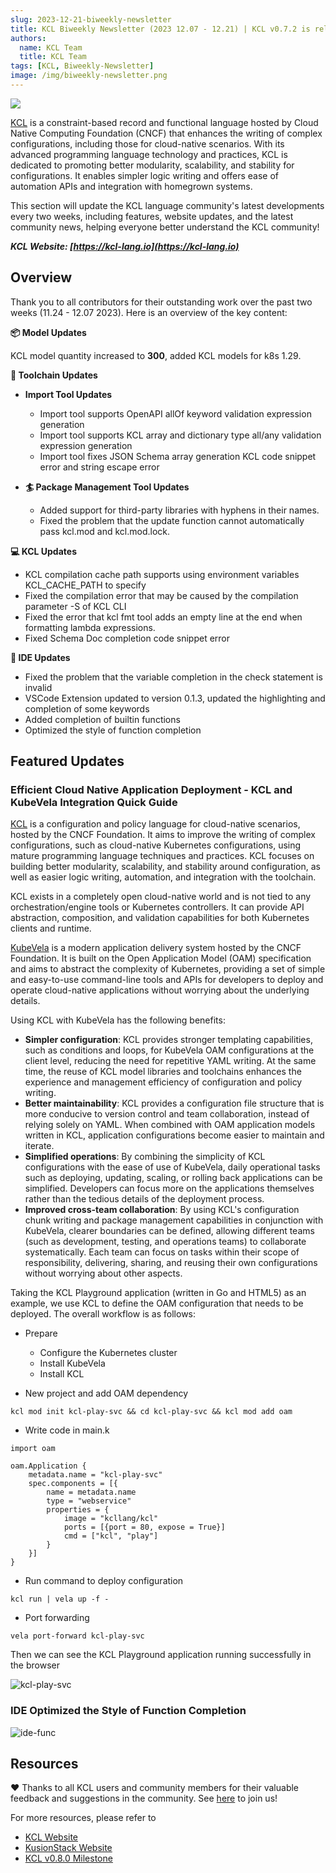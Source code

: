 ```yaml
---
slug: 2023-12-21-biweekly-newsletter
title: KCL Biweekly Newsletter (2023 12.07 - 12.21) | KCL v0.7.2 is released and KubeVela/OAM integration is available now!
authors:
  name: KCL Team
  title: KCL Team
tags: [KCL, Biweekly-Newsletter]
image: /img/biweekly-newsletter.png
---
```


![](/img/biweekly-newsletter.png)

[KCL](https://github.com/kcl-lang) is a constraint-based record and functional language hosted by Cloud Native Computing Foundation (CNCF) that enhances the writing of complex configurations, including those for cloud-native scenarios. With its advanced programming language technology and practices, KCL is dedicated to promoting better modularity, scalability, and stability for configurations. It enables simpler logic writing and offers ease of automation APIs and integration with homegrown systems.

This section will update the KCL language community's latest developments every two weeks, including features, website updates, and the latest community news, helping everyone better understand the KCL community!

**_KCL Website: [https://kcl-lang.io](https://kcl-lang.io)_**

## Overview

Thank you to all contributors for their outstanding work over the past two weeks (11.24 - 12.07 2023). Here is an overview of the key content:

**📦 Model Updates**

KCL model quantity increased to **300**, added KCL models for k8s 1.29.

**🔧 Toolchain Updates**

- **Import Tool Updates**

  - Import tool supports OpenAPI allOf keyword validation expression generation
  - Import tool supports KCL array and dictionary type all/any validation expression generation
  - Import tool fixes JSON Schema array generation KCL code snippet error and string escape error

- **🏄 Package Management Tool Updates**
  - Added support for third-party libraries with hyphens in their names.
  - Fixed the problem that the update function cannot automatically pass kcl.mod and kcl.mod.lock.

**💻 KCL Updates**

- KCL compilation cache path supports using environment variables KCL_CACHE_PATH to specify
- Fixed the compilation error that may be caused by the compilation parameter -S of KCL CLI
- Fixed the error that kcl fmt tool adds an empty line at the end when formatting lambda expressions.
- Fixed Schema Doc completion code snippet error

**📒 IDE Updates**

- Fixed the problem that the variable completion in the check statement is invalid
- VSCode Extension updated to version 0.1.3, updated the highlighting and completion of some keywords
- Added completion of builtin functions
- Optimized the style of function completion

## Featured Updates

### Efficient Cloud Native Application Deployment - KCL and KubeVela Integration Quick Guide

[KCL](https://kcl-lang.io) is a configuration and policy language for cloud-native scenarios, hosted by the CNCF Foundation. It aims to improve the writing of complex configurations, such as cloud-native Kubernetes configurations, using mature programming language techniques and practices. KCL focuses on building better modularity, scalability, and stability around configuration, as well as easier logic writing, automation, and integration with the toolchain.

KCL exists in a completely open cloud-native world and is not tied to any orchestration/engine tools or Kubernetes controllers. It can provide API abstraction, composition, and validation capabilities for both Kubernetes clients and runtime.

[KubeVela](https://kubevela.net/) is a modern application delivery system hosted by the CNCF Foundation. It is built on the Open Application Model (OAM) specification and aims to abstract the complexity of Kubernetes, providing a set of simple and easy-to-use command-line tools and APIs for developers to deploy and operate cloud-native applications without worrying about the underlying details.

Using KCL with KubeVela has the following benefits:

- **Simpler configuration**: KCL provides stronger templating capabilities, such as conditions and loops, for KubeVela OAM configurations at the client level, reducing the need for repetitive YAML writing. At the same time, the reuse of KCL model libraries and toolchains enhances the experience and management efficiency of configuration and policy writing.
- **Better maintainability**: KCL provides a configuration file structure that is more conducive to version control and team collaboration, instead of relying solely on YAML. When combined with OAM application models written in KCL, application configurations become easier to maintain and iterate.
- **Simplified operations**: By combining the simplicity of KCL configurations with the ease of use of KubeVela, daily operational tasks such as deploying, updating, scaling, or rolling back applications can be simplified. Developers can focus more on the applications themselves rather than the tedious details of the deployment process.
- **Improved cross-team collaboration**: By using KCL's configuration chunk writing and package management capabilities in conjunction with KubeVela, clearer boundaries can be defined, allowing different teams (such as development, testing, and operations teams) to collaborate systematically. Each team can focus on tasks within their scope of responsibility, delivering, sharing, and reusing their own configurations without worrying about other aspects.

Taking the KCL Playground application (written in Go and HTML5) as an example, we use KCL to define the OAM configuration that needs to be deployed. The overall workflow is as follows:

- Prepare

  - Configure the Kubernetes cluster
  - Install KubeVela
  - Install KCL

- New project and add OAM dependency

```
kcl mod init kcl-play-svc && cd kcl-play-svc && kcl mod add oam
```

- Write code in main.k

```
import oam

oam.Application {
    metadata.name = "kcl-play-svc"
    spec.components = [{
        name = metadata.name
        type = "webservice"
        properties = {
            image = "kcllang/kcl"
            ports = [{port = 80, expose = True}]
            cmd = ["kcl", "play"]
        }
    }]
}
```

- Run command to deploy configuration

```
kcl run | vela up -f -
```

- Port forwarding

```
vela port-forward kcl-play-svc
```

Then we can see the KCL Playground application running successfully in the browser

![kcl-play-svc](/img/blog/2023-12-15-kubevela-integration/kcl-play-svc.png)

### IDE Optimized the Style of Function Completion

![ide-func](/img/blog/2023-12-21-biweekly-newsletter/ide-func.gif)

## Resources

❤️ Thanks to all KCL users and community members for their valuable feedback and suggestions in the community. See [here](https://github.com/kcl-lang/community) to join us!

For more resources, please refer to

- [KCL Website](https://kcl-lang.io/)
- [KusionStack Website](https://kusionstack.io/)
- [KCL v0.8.0 Milestone](https://github.com/kcl-lang/kcl/milestone/8)
